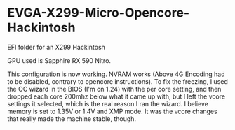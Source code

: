 # EVGA-X299-Micro-Opencore-Hackintosh
EFI folder for an X299 Hackintosh

GPU used is Sapphire RX 590 Nitro.

This configuration is now working. NVRAM works (Above 4G Encoding had to be disabled, contrary to opencore instructions). To fix the freezing, I used the OC wizard in the BIOS (I'm on 1.24) with the per core setting, and then dropped each core 200mhz below what it came up with, but I left the vcore settings it selected, which is the real reason I ran the wizard. I believe memory is set to 1.35V or 1.4V and XMP mode. It was the vcore changes that really made the machine stable, though.
